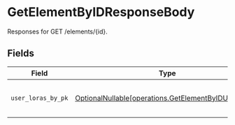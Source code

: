 # GetElementByIDResponseBody

Responses for GET /elements/{id}.


## Fields

| Field                                                                                                      | Type                                                                                                       | Required                                                                                                   | Description                                                                                                |
| ---------------------------------------------------------------------------------------------------------- | ---------------------------------------------------------------------------------------------------------- | ---------------------------------------------------------------------------------------------------------- | ---------------------------------------------------------------------------------------------------------- |
| `user_loras_by_pk`                                                                                         | [OptionalNullable[operations.GetElementByIDUserLoras]](../../models/operations/getelementbyiduserloras.md) | :heavy_minus_sign:                                                                                         | columns and relationships of "user_loras".                                                                 |